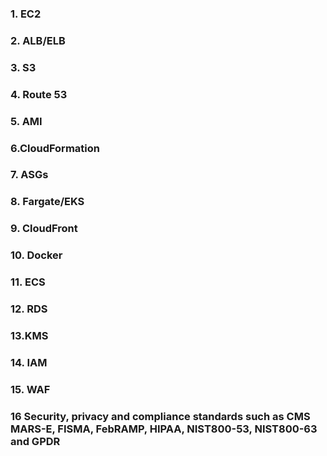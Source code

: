 ### 1. EC2

### 2. ALB/ELB

### 3. S3

### 4. Route 53

### 5. AMI

### 6.CloudFormation

### 7. ASGs

### 8. Fargate/EKS

### 9. CloudFront

### 10. Docker

### 11. ECS

### 12. RDS

### 13.KMS

### 14. IAM

### 15. WAF

### 16 Security, privacy and compliance standards such as CMS MARS-E, FISMA, FebRAMP, HIPAA, NIST800-53, NIST800-63 and GPDR